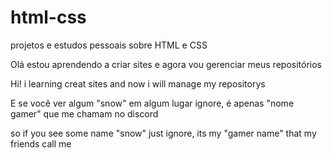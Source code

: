 # html-css
 projetos e estudos pessoais sobre HTML e CSS

 Olá estou aprendendo a criar sites e agora vou gerenciar meus repositórios 

 Hi! i learning creat sites and now i will manage my repositorys

 E se você ver algum "snow" em algum lugar ignore, é apenas "nome gamer" que me chamam no discord

 so if you see some name "snow" just ignore, its my "gamer name" that my friends call me
